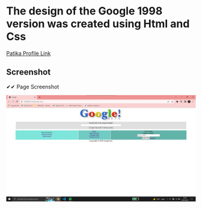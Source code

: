 # The design of the Google 1998 version was created using Html and Css

[Patika Profile Link](https://app.patika.dev/aylinarik)



## Screenshot

✔✔ Page Screenshot             

![Page Screenshot](https://github.com/aylinarik/kodluyoruz-exercises/blob/main/Css%20Homework%202/images/screenshot.jpg)


